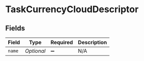 # TaskCurrencyCloudDescriptor


## Fields

| Field              | Type               | Required           | Description        |
| ------------------ | ------------------ | ------------------ | ------------------ |
| `name`             | *Optional<String>* | :heavy_minus_sign: | N/A                |